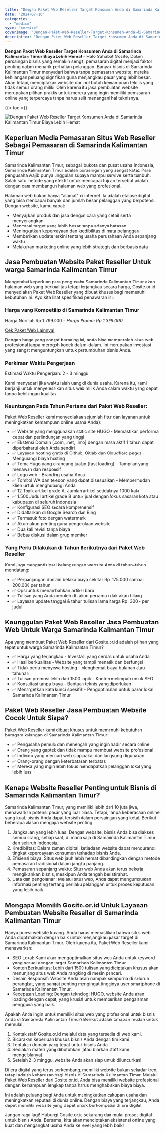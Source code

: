 ```yaml
---
title: "Dengan Paket Web Reseller Target Konsumen Anda di Samarinda Kalimantan Timur Biaya Lebih Hemat"
date: "2024-07-16"
categories: 
  - "medium"
type: "service"
coverImage: "Dengan-Paket-Web-Reseller-Target-Konsumen-Anda-di-Samarinda-Kalimantan-Timur-Biaya-Lebih-Hemat.png"
description: "Dengan Paket Web Reseller Target Konsumen Anda di Samarinda Kalimantan Timur Biaya Lebih Hemat. Jangan ragu lagi! Hubungi Gosite.or.id sekarang dan mulai pro..."
---
```


**Dengan Paket Web Reseller Target Konsumen Anda di Samarinda Kalimantan Timur Biaya Lebih Hemat** - Halo Sahabat Gosite, Dalam persaingan bisnis yang semakin sengit, pemasaran digital menjadi faktor penting dalam menarik perhatian pelanggan. Banyak bisnis di Samarinda Kalimantan Timur menyadari bahwa tanpa pemasaran website, mereka kehilangan peluang signifikan guna menjangkau pasar yang lebih besar. Akan tetapi, menciptakan website dari nol butuh kemampuan teknis yang tidak semua orang miliki. Oleh karena itu jasa pembuatan website merupakan pilihan praktis untuk mereka yang ingin memiliki pemasaran online yang terpercaya tanpa harus sulit menangani hal teknisnya.

{{< toc >}}

![Dengan Paket Web Reseller Target Konsumen Anda di Samarinda Kalimantan Timur Biaya Lebih Hemat](/images/medium/Dengan-Paket-Web-Reseller-Target-Konsumen-Anda-di-Samarinda-Kalimantan-Timur-Biaya-Lebih-Hemat.png)

## Keperluan Media Pemasaran Situs Web Reseller Sebagai Pemasaran di Samarinda Kalimantan Timur

Samarinda Kalimantan Timur, sebagai ibukota dan pusat usaha Indonesia, Samarinda Kalimantan Timur adalah persaingan yang sangat ketat. Para pengusaha wajib punya unggulan supaya mampu survive serta tumbuh. Salah satu metode yang efektif untuk mencapai tujuan tersebut adalah dengan cara membangun halaman web yang profesional.

Halaman web bukan hanya "alamat" di internet. Ia adalah etalase digital yang bisa mencapai banyak dan jumlah besar pelanggan yang berpotensi. Dengan website, kamu dapat:

- Menyajikan produk dan jasa dengan cara yang detail serta menyenangkan
- Mencapai target yang lebih besar tanpa adanya batasan
- Meningkatkan kepercayaan dan kredibilitas di mata pelanggan
- Memberikan update terkini tentang usaha perusahaan Anda sepanjang waktu
- Melakukan marketing online yang lebih strategis dan berbasis data

## Jasa Pembuatan Website Paket Reseller Untuk warga Samarinda Kalimantan Timur

Mengetahui keperluan para pengusaha Samarinda Kalimantan Timur akan halaman web yang berkualitas tetapi terjangkau secara harga, Gosite.or.id menyediakan Paket Web Reseller yang dibuat khusus bagi memenuhi kebutuhan ini. Ayo kita lihat spesifikasi penawaran ini:

### Harga yang Kompetitip di Samarinda Kalimantan Timur

<a class="cta-button">Harga Normal: Rp 1.799.000 - <em>Harga Promo: Rp 1.399.000</em></a>

<a href="/jasa-web/" class="cta-button">Cek Paket Web Lainnya!</a>

Dengan harga yang sangat bersaing ini, anda bisa memperoleh situs web profesional tanpa merogoh kocek dalam-dalam. Ini merupakan investasi yang sangat menguntungkan untuk pertumbuhan bisnis Anda.

### Perkiraan Waktu Pengerjaan

Estimasi Waktu Pengerjaan: 2 - 3 minggu

Kami menyadari jika waktu ialah uang di dunia usaha. Karena itu, kami berjanji untuk menyelesaikan situs web milik Anda dalam waktu yang cepat tanpa kehilangan kualitas.

### Keuntungan Pada Tahun Pertama dari Paket Web Reseller:

Paket Web Reseller kami menyediakan sejumlah fitur dan layanan untuk meningkatkan kemampuan online usaha Anda}:

- ✅ Website yang menggunakan static site HUGO - Memastikan performa cepat dan perlindungan yang tinggi
- ✅ Ekstensi Domain \[.com, .net, .info\] dengan masa aktif 1 tahun dapat diperbaharui oleh Anda sendiri
- ✅ Layanan hosting gratis di Github, Gitlab dan Cloudflare pages - Mengurangi biaya hosting
- ✅ Tema Hugo yang dirancang jualan (fast loading) - Tampilan yang menawan dan responsif
- ✅ Logo web - Branding usaha Anda
- ✅ Tombol WA dan telepon yang dapat disesuaikan - Mempermudah klien untuk menghubungi Anda
- ✅ 12 Topik artikel grade A. Jumlah artikel setidaknya 1000 kata
- ✅ 1.500 Judul artikel grade B untuk jual dengan fokus sasaran kota atau kabupaten di seluruh Indonesia
- ✅ Konfigurasi SEO secara komprehensif
- ✅ Didaftarkan di Google Search dan Bing
- ✅ Termasuk foto dengan watermark
- ✅ Akun-akun penting guna pengelolaan website
- ✅ Dua kali revisi tanpa biaya
- ✅ Bebas diskusi dalam grup member

### Yang Perlu Dilakukan di Tahun Berikutnya dari Paket Web Reseller

Kami juga mengantisipasi kelangsungan website Anda di tahun-tahun mendatang:

- ✅ Perpanjangan domain belaka biaya sekitar Rp. 175.000 sampai 200.000 per tahun
- ✅ Opsi untuk menambahkan artikel baru
- ✅ Tulisan yang Anda peroleh di tahun pertama tidak akan hilang
- ✅ Layanan update tanggal & tahun tulisan lama harga Rp. 300,- per judul

## Keunggulan Paket Web Reseller Jasa Pembuatan Web Untuk Warga Samarinda Kalimantan Timur

Apa yang membuat Paket Web Reseller dari Gosite.or.id adalah pilihan yang tepat untuk warga Samarinda Kalimantan Timur?

- ✅ Harga yang terjangkau - Investasi yang cerdas untuk usaha Anda
- ✅ Hasil berkualitas - Website yang tampil menarik dan berfungsi
- ✅ Tidak perlu menyewa hosting - Menghemat biaya bulanan atau tahunan
- ✅ Tulisan promosi lebih dari 1500 topik - Konten melimpah untuk SEO
- ✅ Konsultasi tanpa biaya - Bantuan teknis yang diperlukan
- ✅ Menargetkan kata kunci spesifik - Pengoptimalan untuk pasar lokal Samarinda Kalimantan Timur

## Paket Web Reseller Jasa Pembuatan Website Cocok Untuk Siapa?

Paket Web Reseller kami dibuat khusus untuk memenuhi kebutuhan beragam kalangan di Samarinda Kalimantan Timur:

- ✅ Pengusaha pemula dan menengah yang ingin hadir secara online
- ✅ Orang yang gaptek dan tidak mampu membuat website profesional
- ✅ Individu yang mencari web siap pakai dan langsung digunakan
- ✅ Orang-orang dengan keterbatasan terbatas
- ✅ Mereka yang ingin lebih fokus mendapatkan pelanggan lokal yang lebih luas

## Kenapa Website Reseller Penting untuk Bisnis di Samarinda Kalimantan Timur?

Samarinda Kalimantan Timur, yang memiliki lebih dari 10 juta jiwa, menawarkan potensi pasar yang luar biasa. Tetapi, tanpa keberadaan online yang kuat, bisnis Anda dapat tersisih dalam persaingan yang ketat. Berikut beberapa alasan mengapa website penting

1. Jangkauan yang lebih luas: Dengan website, bisnis Anda bisa diakses semua orang, setiap saat, di mana saja di Samarinda Kalimantan Timur dan seluruh Indonesia.
2. Kredibilitas: Dalam zaman digital, ketiadaan website dapat mengurangi tingkat kepercayaan konsumen terhadap bisnis Anda.
3. Efisiensi biaya: Situs web jauh lebih hemat dibandingkan dengan metode pemasaran tradisional dalam jangka panjang.
4. Pemasaran sepanjang waktu: Situs web Anda akan terus bekerja mengiklankan bisnis, meskipun Anda tengah beristirahat.
5. Data dan pengolahan: Melalui situs web, Anda dapat mengumpulkan informasi penting tentang perilaku pelanggan untuk proses keputusan yang lebih baik.

## Mengapa Memilih Gosite.or.id Untuk Layanan Pembuatan Website Reseller di Samarinda Kalimantan Timur

Hanya punya website kurang. Anda harus memastikan bahwa situs web Anda dioptimalkan dengan baik untuk menjangkau pasar target di Samarinda Kalimantan Timur. Oleh karena itu, Paket Web Reseller kami menawarkan:

- SEO Lokal: Kami akan mengoptimalkan situs web Anda untuk keyword yang sesuai dengan target Samarinda Kalimantan Timur.
- Konten Berkualitas: Lebih dari 1500 tulisan yang diciptakan khusus akan menunjang situs web Anda rangking di mesin pencari.
- Desain Responsif: Website Anda akan nampak sempurna di seluruh perangkat, yang sangat penting mengingat tingginya user smartphone di Samarinda Kalimantan Timur.
- Kecepatan Loading: Dengan teknologi HUGO, website Anda akan loading dengan cepat, yang krusial untuk memberikan pengalaman pengguna yang baik.

Apakah Anda ingin untuk memiliki situs web yang profesional untuk bisnis Anda di Samarinda Kalimantan Timur? Berikut adalah tahapan mudah untuk memulai:

1. Kontak staff Gosite.or.id melalui data yang tersedia di web kami.
2. Bicarakan keperluan khusus bisnis Anda dengan tim kami
3. Tentukan domain yang tepat untuk bisnis Anda
4. Sediakan materi yang dibutuhkan (atau biarkan staff kami mengelolanya)
5. Setelah 2-3 minggu, website Anda akan siap untuk diluncurkan!

Di era digital yang terus berkembang, memiliki website bukan sekadar tren, tetapi adalah keharusan bagi bisnis di Samarinda Kalimantan Timur. Melalui Paket Web Reseller dari Gosite.or.id, Anda bisa memiliki website profesional dengan kemampuan lengkap tanpa harus menghabiskan biaya biaya.

Ini adalah peluang bagi Anda untuk meningkatkan cakupan usaha dan meningkatkan reputasi di dunia online. Dengan biaya yang terjangkau, Anda dapat memiliki website yang dapat untuk berkompetisi di era digital.

Jangan ragu lagi! Hubungi Gosite.or.id sekarang dan mulai proses digital untuk bisnis Anda. Bersama, kita akan menciptakan eksistensi online yang kuat dan mengangkat usaha Anda ke level yang lebih baik!